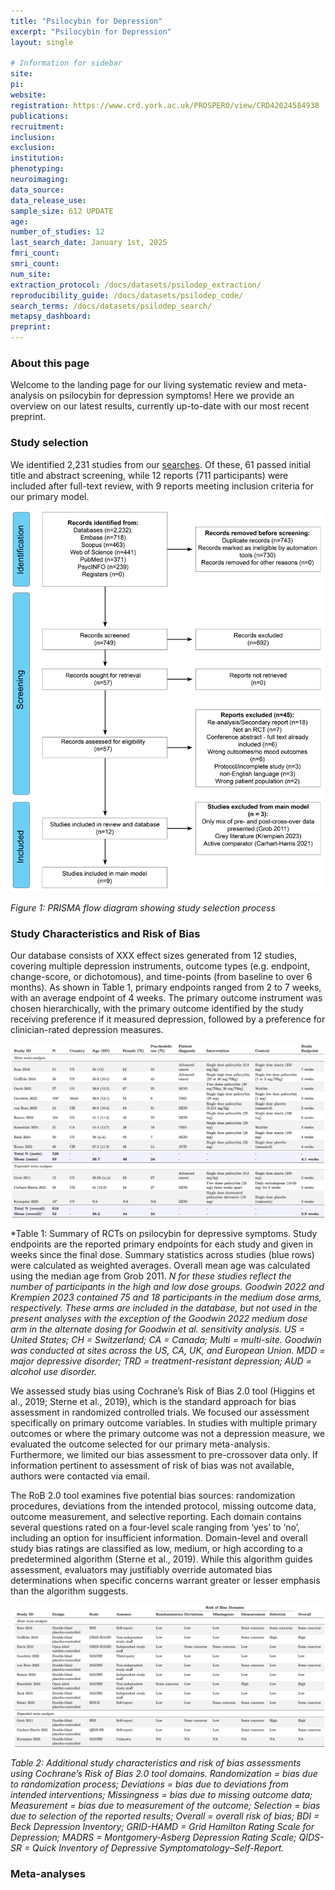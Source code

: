 ```yaml
---
title: "Psilocybin for Depression"
excerpt: "Psilocybin for Depression"
layout: single

# Information for sidebar
site:
pi:
website:
registration: https://www.crd.york.ac.uk/PROSPERO/view/CRD42024584938
publications:
recruitment:
inclusion:
exclusion:
institution:
phenotyping:
neuroimaging:
data_source:
data_release_use:
sample_size: 612 UPDATE
age:
number_of_studies: 12
last_search_date: January 1st, 2025
fmri_count:
smri_count:
num_site:
extraction_protocol: /docs/datasets/psilodep_extraction/
reproducibility_guide: /docs/datasets/psilodep_code/
search_terms: /docs/datasets/psilodep_search/
metapsy_dashboard:
preprint:
---
```


### About this page
Welcome to the landing page for our living systematic review and meta-analysis on psilocybin for depression symptoms!
Here we provide an overview on our latest results, currently up-to-date with our most recent preprint.

### Study selection
We identified 2,231 studies from our [searches](/docs/datasets/psilodep_search/).
Of these, 61 passed initial title and abstract screening, while 12 reports (711 participants) were included after full-text review, with 9 reports meeting inclusion criteria for our primary model.

![](/assets/images/datasets/psilodep/psilodep-prisma.png)

*Figure 1: PRISMA flow diagram showing study selection process*

### Study Characteristics and Risk of Bias

Our database consists of XXX effect sizes generated from 12 studies, covering multiple depression instruments, outcome types (e.g. endpoint, change-score, or dichotomous), and time-points (from baseline to over 6 months).
As shown in Table 1, primary endpoints ranged from 2 to 7 weeks, with an average endpoint of 4 weeks.
The primary outcome instrument was chosen hierarchically, with the primary outcome identified by the study receiving preference if it measured depression, followed by a preference for clinician-rated depression measures.

![](/assets/images/datasets/psilodep/study_characteristics_v3.png)

*Table 1: Summary of RCTs on psilocybin for depressive symptoms.
Study endpoints are the reported primary endpoints for each study and given in weeks since the final dose.
Summary statistics across studies (blue rows) were calculated as weighted averages.
Overall mean age was calculated using the median age from Grob 2011.
*N for these studies reflect the number of participants in the high and low dose groups.
Goodwin 2022 and Krempien 2023 contained 75 and 18 participants in the medium dose arms, respectively.
These arms are included in the database, but not used in the present analyses with the exception of the Goodwin 2022 medium dose arm in the alternate dosing for Goodwin et al. sensitivity analysis.
US = United States; CH = Switzerland; CA = Canada; Multi = multi-site.
Goodwin was conducted at sites across the US, CA, UK, and European Union.
MDD = major depressive disorder; TRD = treatment-resistant depression; AUD = alcohol use disorder.*


We assessed study bias using Cochrane’s Risk of Bias 2.0 tool (Higgins et al., 2019; Sterne et al., 2019), which is the standard approach for bias assessment in randomized controlled trials. We focused our assessment specifically on primary outcome variables. In studies with multiple primary outcomes or where the primary outcome was not a depression measure, we evaluated the outcome selected for our primary meta-analysis. Furthermore, we limited our bias assessment to pre-crossover data only. If information pertinent to assessment of risk of bias was not available, authors were contacted via email.

The RoB 2.0 tool examines five potential bias sources: randomization procedures, deviations from the intended protocol, missing outcome data, outcome measurement, and selective reporting.
Each domain contains several questions rated on a four-level scale ranging from ‘yes’ to ‘no’, including an option for insufficient information.
Domain-level and overall study bias ratings are classified as low, medium, or high according to a predetermined algorithm (Sterne et al., 2019).
While this algorithm guides assessment, evaluators may justifiably override automated bias determinations when specific concerns warrant greater or lesser emphasis than the algorithm suggests.


![](/assets/images/datasets/psilodep/rob2.png)

*Table 2: Additional study characteristics and risk of bias assessments using Cochrane’s Risk of Bias 2.0 tool domains.
Randomization = bias due to randomization process;
Deviations = bias due to deviations from intended interventions;
Missingness = bias due to missing outcome data;
Measurement = bias due to measurement of the outcome;
Selection = bias due to selection of the reported results;
Overall = overall risk of bias;
BDI = Beck Depression Inventory; GRID-HAMD = Grid Hamilton Rating Scale for Depression; MADRS = Montgomery-Asberg Depression Rating Scale; QIDS-SR = Quick Inventory of Depressive Symptomatology–Self-Report.*

### Meta-analyses
